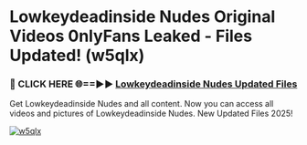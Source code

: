 # Lowkeydeadinside Nudes Original Videos 0nlyFans Leaked - Files Updated! (w5qlx)

<h3>🔴 CLICK HERE 🌐==►► <a href="https://tinyurl.com/y5r63du9" rel="nofollow">Lowkeydeadinside Nudes Updated Files</a></h3>

Get Lowkeydeadinside Nudes and all content. Now you can access all videos and pictures of Lowkeydeadinside Nudes. New Updated Files 2025!

[![w5qlx](https://i.imgur.com/UVo9nyh.gif)](https://tinyurl.com/y5r63du9)